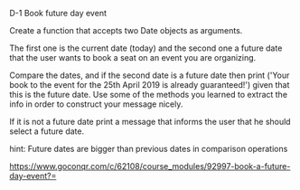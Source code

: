 D-1 Book future day event

Create a function that accepts two Date objects as arguments.

The first one is the current date (today) and the second one a future date that the user wants to book a seat on an event you are organizing.

Compare the dates, and if the second date is a future date then print ('Your book to the event for the 25th April 2019 is already guaranteed!')  given that this is the future date. Use some of the methods you learned to extract the info in order to construct your message nicely.

If it is not a future date print a message that informs the user that he should select a future date.

hint: Future dates are bigger than previous dates in comparison operations

https://www.goconqr.com/c/62108/course_modules/92997-book-a-future-day-event?=

